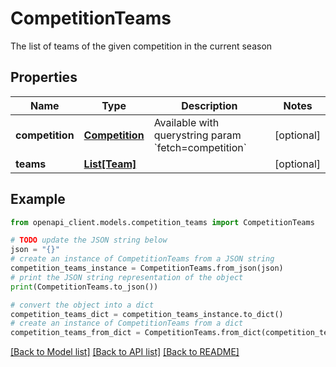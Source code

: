 # CompetitionTeams

The list of teams of the given competition in the current season

## Properties

Name | Type | Description | Notes
------------ | ------------- | ------------- | -------------
**competition** | [**Competition**](Competition.md) | Available with querystring param &#x60;fetch&#x3D;competition&#x60; | [optional] 
**teams** | [**List[Team]**](Team.md) |  | [optional] 

## Example

```python
from openapi_client.models.competition_teams import CompetitionTeams

# TODO update the JSON string below
json = "{}"
# create an instance of CompetitionTeams from a JSON string
competition_teams_instance = CompetitionTeams.from_json(json)
# print the JSON string representation of the object
print(CompetitionTeams.to_json())

# convert the object into a dict
competition_teams_dict = competition_teams_instance.to_dict()
# create an instance of CompetitionTeams from a dict
competition_teams_from_dict = CompetitionTeams.from_dict(competition_teams_dict)
```
[[Back to Model list]](../README.md#documentation-for-models) [[Back to API list]](../README.md#documentation-for-api-endpoints) [[Back to README]](../README.md)


